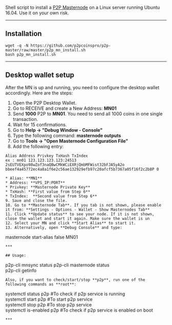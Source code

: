 
Shell script to install a [P2P Masternode](https://p2pcoin.network/) on a Linux server running Ubuntu 16.04. Use it on your own risk.
***

## Installation
```
wget -q -N https://github.com/p2pcoinspro/p2p-master/raw/master/p2p_mn_install.sh
bash p2p_mn_install.sh
```
***

## Desktop wallet setup  

After the MN is up and running, you need to configure the desktop wallet accordingly. Here are the steps:  
1. Open the P2P Desktop Wallet.  
2. Go to RECEIVE and create a New Address: **MN01**  
3. Send **1000** P2P to **MN01**. You need to send all 1000 coins in one single transaction.
4. Wait for 15 confirmations.  
5. Go to **Help -> "Debug Window - Console"**  
6. Type the following command: **masternode outputs**  
7. Go to  **Tools -> "Open Masternode Configuration File"**
8. Add the following entry:
```
Alias Address Privkey TxHash TxIndex
ex : mn01 123.123.123.123:24513 2sEUTVEXpo98wZof3naQBwCMkWCiEXRjQmbMFWist32bFJA5yA2o bbeef4a45772ec4a8a1f6e2c56ae132929efb97c20afcf5b7367a05f16f2c2b8P 0

* Alias: **MN1**
* Address: **VPS_IP:PORT**
* Privkey: **Masternode Private Key**
* TxHash: **First value from Step 6**
* TxIndex:  **Second value from Step 6**
9. Save and close the file.
10. Go to **Masternode Tab**. If you tab is not shown, please enable it from: **Settings - Options - Wallet - Show Masternodes Tab**
11. Click **Update status** to see your node. If it is not shown, close the wallet and start it again. Make sure the wallet is un
12. Select your MN and click **Start Alias** to start it.
13. Alternatively, open **Debug Console** and type:
```
masternode start-alias false MN01
```
***

## Usage:
```
p2p-cli mnsync status
p2p-cli masternode status  
p2p-cli getinfo
```
Also, if you want to check/start/stop **p2p**, run one of the following commands as **root**:

```
systemctl status p2p #To check if p2p service is running  
systemctl start p2p #To start p2p service  
systemctl stop p2p #To stop p2p service  
systemctl is-enabled p2p #To check if p2p service is enabled on boot  
```  
***


